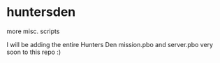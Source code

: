 huntersden
==========

more misc. scripts



I will be adding the entire Hunters Den mission.pbo and server.pbo very soon to this repo  :)
